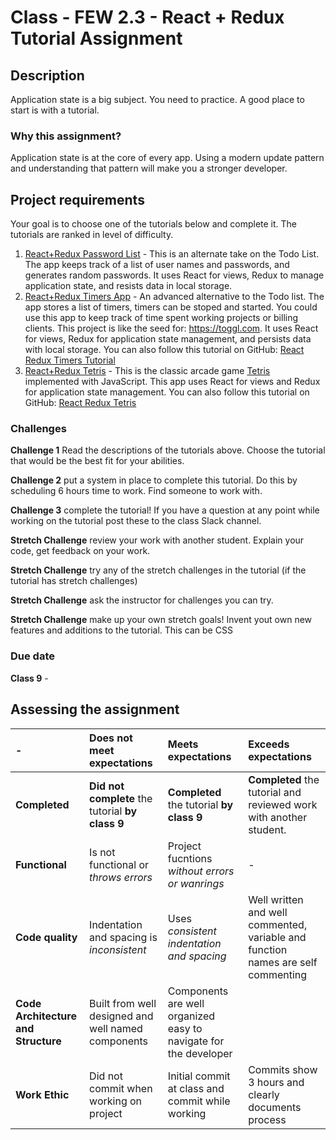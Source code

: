 # Class - FEW 2.3 - React + Redux Tutorial Assignment

## Description 

Application state is a big subject. You need to practice. A good place to start is with a tutorial.  

### Why this assignment?

Application state is at the core of every app. Using a modern update pattern and understanding that pattern will make you a stronger developer. 

## Project requirements

Your goal is to choose one of the tutorials below and complete it. The tutorials are ranked in level of difficulty.

1. [React+Redux Password List](https://github.com/MakeSchool-Tutorials/web-7-react-redux-passwords-app) - This is an alternate take on the Todo List. The app keeps track of a list of user names and passwords, and generates random passwords. It uses React for views, Redux to manage application state, and resists data in local storage.
2. [React+Redux Timers App](https://www.makeschool.com/mediabook/oa/tutorials/react-redux-passwords-app-tutorial-oh4/react-redux-timers-introduction/) - An advanced alternative to the Todo list. The app stores a list of timers, timers can be stoped and started. You could use this app to keep track of time spent working projects or billing clients. This project is like the seed for: https://toggl.com. It uses React for views, Redux for application state management, and persists data with local storage. You can also follow this tutorial on GitHub: [React Redux Timers Tutorial](https://www.makeschool.com/mediabook/oa/tutorials/react-redux-passwords-app-tutorial-oh4/react-redux-timers-introduction/)
3. [React+Redux Tetris](https://www.makeschool.com/mediabook/oa/tutorials/react-redux-tetris-app-tutorial-o4s/tetris-introduction/) - This is the classic arcade game [Tetris](https://en.wikipedia.org/wiki/Tetris) implemented with JavaScript. This app uses React for views and Redux for application state management. You can also follow this tutorial on GitHub: [React Redux Tetris](https://github.com/MakeSchool-Tutorials/web-7-react-redux-tetris-app)

### Challenges 

**Challenge 1** Read the descriptions of the tutorials above. Choose the tutorial that would be the best fit for your abilities. 

**Challenge 2** put a system in place to complete this tutorial. Do this by scheduling 6 hours time to work. Find someone to work with. 

**Challenge 3** complete the tutorial! If you have a question at any point while working on the tutorial post these to the class Slack channel. 

**Stretch Challenge** review your work with another student. Explain your code, get feedback on your work. 

**Stretch Challenge** try any of the stretch challenges in the tutorial (if the tutorial has stretch challenges)

**Stretch Challenge** ask the instructor for challenges you can try. 

**Stretch Challenge** make up your own stretch goals! Invent yout own new features and additions to the tutorial. This can be CSS 

### Due date

**Class 9** - 

## Assessing the assignment

| - | **Does not meet expectations** | **Meets expectations** | **Exceeds expectations** |
|:-------------|:---------------------------|:-------------------------|:---------------------|
| **Completed** | **Did not complete** the tutorial **by class 9** | **Completed** the tutorial **by class 9** | **Completed** the tutorial and reviewed work with another student. |
| **Functional** | Is not functional or _throws errors_ | Project fucntions _without errors or wanrings_ | - |
| **Code quality** | Indentation and spacing is _inconsistent_ | Uses _consistent indentation and spacing_ | Well written and well commented, variable and function names are self commenting |
| **Code Architecture and Structure** | Built from well designed and well named components | Components are well organized easy to navigate for the developer |
| **Work Ethic** | Did not commit when working on project | Initial commit at class and commit while working | Commits show 3 hours and clearly documents process | 

